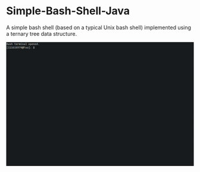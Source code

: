 # Simple-Bash-Shell-Java
A simple bash shell (based on a typical Unix bash shell) implemented using a ternary tree data structure. 

![](bashdemo.gif)
